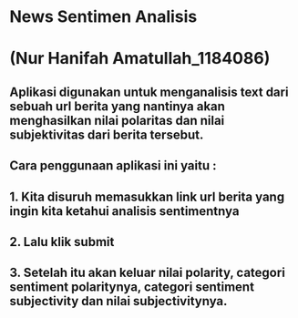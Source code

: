 # News Sentimen Analisis
# (Nur Hanifah Amatullah_1184086)
## Aplikasi digunakan untuk menganalisis text dari sebuah url berita yang nantinya akan menghasilkan nilai polaritas dan nilai subjektivitas dari berita tersebut.
## Cara penggunaan aplikasi ini yaitu :
## 1. Kita disuruh memasukkan link url berita yang ingin kita ketahui analisis sentimentnya
## 2. Lalu klik submit
## 3. Setelah itu akan keluar nilai polarity, categori sentiment polaritynya, categori sentiment subjectivity dan nilai subjectivitynya.